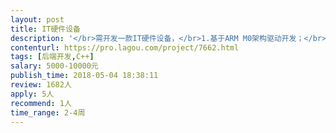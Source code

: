 ```yaml
---                
layout: post       
title: IT硬件设备           
description: '</br>需开发一款IT硬件设备，</br>1.基于ARM M0架构驱动开发；</br>2.蓝牙相关指令开发；</br>3.LCD屏显示开发；</br>4.相关SHA512等算法组合开发。</br>我们提供芯片</br>'     
contenturl: https://pro.lagou.com/project/7662.html      
tags: [后端开发,C++]            
salary: 5000-10000元          
publish_time: 2018-05-04 18:38:11         
review: 1682人                   
apply: 5人                   
recommend: 1人                   
time_range: 2-4周              
---                 
```

